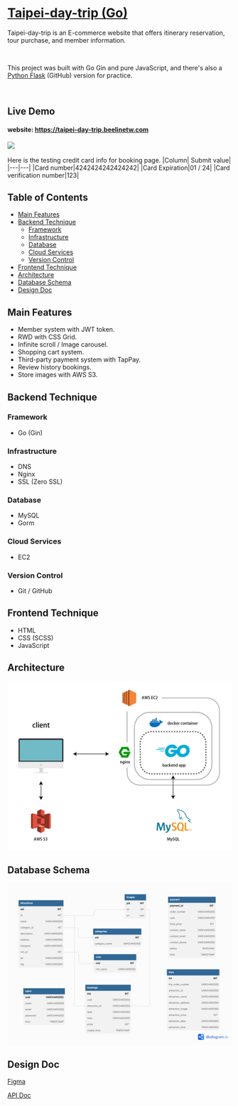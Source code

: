 # [Taipei-day-trip (Go)](https://taipei-day-trip.beelinetw.com)

Taipei-day-trip is an E-commerce website that offers itinerary reservation, tour purchase, and member information.

<br/>

This project was built with Go Gin and pure JavaScript, and there's also a [Python Flask](https://github.com/Ben10225/go_taipei-day-trip) (GitHub) version for practice.

<br/>

## Live Demo
#### website: https://taipei-day-trip.beelinetw.com
![](https://github.com/Ben10225/taipei-day-trip/blob/develop/public/images/taipei-day-trip-demo.gif)

Here is the testing credit card info for booking page.
|Column| Submit value|
|---|---|
|Card number|4242424242424242|
|Card Expiration|01 / 24|
|Card verification number|123|

## Table of Contents

- [Main Features](#main-features)
- [Backend Technique](#backend-technique)
  - [Framework](#framework)
  - [Infrastructure](#infrastructure)
  - [Database](#database)
  - [Cloud Services](#cloud-services)
  - [Version Control](#version-control)
- [Frontend Technique](#frontend-technique)
- [Architecture](#architecture)
- [Database Schema](#database-schema)
- [Design Doc](#design-doc)

## Main Features

- Member system with JWT token.
- RWD with CSS Grid.
- Infinite scroll / Image carousel.
- Shopping cart system.
- Third-party payment system with TapPay.
- Review history bookings.
- Store images with AWS S3.

## Backend Technique

### Framework

- Go (Gin)

### Infrastructure

- DNS
- Nginx
- SSL (Zero SSL)

### Database

- MySQL
- Gorm

### Cloud Services

- EC2

### Version Control

- Git / GitHub

## Frontend Technique

- HTML
- CSS (SCSS)
- JavaScript

## Architecture

<img src="https://github.com/Ben10225/go_taipei-day-trip/blob/develop/public/images/tp-structure_%E5%B7%A5%E4%BD%9C%E5%8D%80%E5%9F%9F%201.jpg" width=600 />

## Database Schema

<img src="https://github.com/Ben10225/taipei-day-trip/blob/develop/public/images/tp-database.png" width=600 />

## Design Doc

[Figma](https://www.figma.com/file/MZkYBH31H5gyLoZoZq116j)
</br>

[API Doc](https://app.swaggerhub.com/apis-docs/padax/taipei-day-trip/1.1.0)
